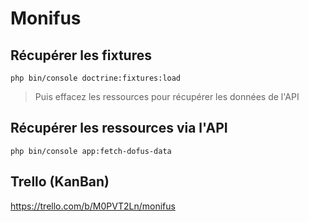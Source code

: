 # Monifus

## Récupérer les fixtures
``php bin/console doctrine:fixtures:load``

> Puis effacez les ressources pour récupérer les données de l'API

## Récupérer les ressources via l'API
``php bin/console app:fetch-dofus-data``

## Trello (KanBan)
https://trello.com/b/M0PVT2Ln/monifus
